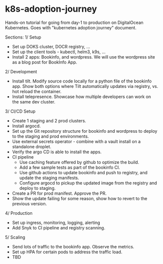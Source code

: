 # k8s-adoption-journey
Hands-on tutorial for going from day-1 to production on DigitalOcean Kubernetes. Goes with "kubernetes adoption journey" document.


Sections:
1/ Setup 
- Set up DOKS cluster, DOCR registry, ...
- Set up the client tools - kubectl, helm3, k9s, ...
- Install 2 apps: Bookinfo, and wordpress. We will use the wordpress site as a blog post for BookInfo App. 

2/ Development 
- Install tilt. Modify source code locally for a python file of the bookinfo app. Show both options where Tilt automatically updates via registry, vs. hot reload the container.
- Install telepresence. Showcase how multiple developers can work on the same dev cluster.


3/ CI/CD Setup
- Create 1 staging and 2 prod clusters.
- Install argocd.
- Set up the Git repository structure for bookinfo and wordpress to deploy to the staging and prod environments.
- Use external secrets operator - combine with a vault install on a standalone droplet. 
- Verify the argo CD is able to install the apps.
- CI pipeline
  - Use caching feature offered by github to optimize the build.
  - Add a few sample tests as part of the bookinfo CI.
  - Use github actions to update bookinfo and push to registry, and update the staging manifests.
  - Configure argocd to pickup the updated image from the registry and deploy to staging.
- Create a PR for prod manifest. Approve the PR.
- Show the update failing for some reason, show how to revert to the previous version.

4/ Production 
- Set up ingress, monitoring, logging, alerting 
- Add Snyk to CI pipeline and registry scanning. 

5/ Scaling
- Send lots of traffic to the bookinfo app. Observe the metrics.
- Set up HPA for certain pods to address the traffic load.
- TBD
